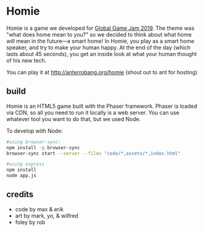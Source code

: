 # Homie
Homie is a game we developed for [Global Game Jam 2019](https://globalgamejam.org/). The theme was "what does home mean to you?" so we decided to think about what home *will* mean in the future—a smart home! In Homie, you play as a smart home speaker, and try to make your human happy. At the end of the day (which lasts about 45 seconds), you get an inside look at what your human thought of his new tech. 

You can play it at http://anterrobang.org/homie (shout out to ant for hosting)

## build
Homie is an HTML5 game built with the Phaser framework. Phaser is loaded via CDN, so all you need to run it locally is a web server. You can use whatever tool you want to do that, but we used Node. 

To develop with Node:
```bash
#using browser-sync:
npm install -g browser-sync
browser-sync start --server --files "code/*,assets/*,index.html"

#using express
npm install
node app.js
```

## credits
* code by max & erik
* art by mark, yo, & wilfred
* foley by rob
